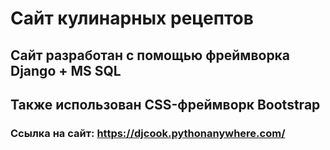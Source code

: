# Сайт кулинарных рецептов  
## Сайт разработан с помощью фреймворка Django + MS SQL
## Также использован CSS-фреймворк Bootstrap
### Ссылка на сайт: https://djcook.pythonanywhere.com/
